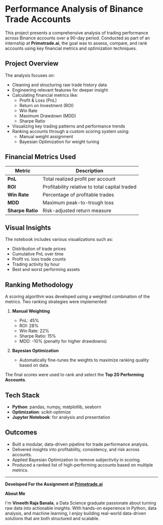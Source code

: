#  Performance Analysis of Binance Trade Accounts

This project presents a comprehensive analysis of trading performance across Binance accounts over a 90-day period. Conducted as part of an internship at **Primetrade.ai**, the goal was to assess, compare, and rank accounts using key financial metrics and optimization techniques.

##  Project Overview

The analysis focuses on:

- Cleaning and structuring raw trade history data
- Engineering relevant features for deeper insight
- Calculating financial metrics like:
  - Profit & Loss (PnL)
  - Return on Investment (ROI)
  - Win Rate
  - Maximum Drawdown (MDD)
  - Sharpe Ratio
- Visualizing key trading patterns and performance trends
- Ranking accounts through a custom scoring system using:
  - Manual weight assignment
  - Bayesian Optimization for weight tuning

##  Financial Metrics Used

| Metric         | Description |
|----------------|-------------|
| **PnL**        | Total realized profit per account |
| **ROI**        | Profitability relative to total capital traded |
| **Win Rate**   | Percentage of profitable trades |
| **MDD**        | Maximum peak-to-trough loss |
| **Sharpe Ratio** | Risk-adjusted return measure |

##  Visual Insights

The notebook includes various visualizations such as:

- Distribution of trade prices
- Cumulative PnL over time
- Profit vs. loss trade counts
- Trading activity by hour
- Best and worst performing assets

##  Ranking Methodology

A scoring algorithm was developed using a weighted combination of the metrics. Two ranking strategies were implemented:

1. **Manual Weighting**  
   - PnL: 45%  
   - ROI: 28%  
   - Win Rate: 22%  
   - Sharpe Ratio: 15%  
   - MDD: -10% (penalty for higher drawdowns)

2. **Bayesian Optimization**  
   - Automatically fine-tunes the weights to maximize ranking quality based on data.

The final scores were used to rank and select the **Top 20 Performing Accounts**.


##  Tech Stack

- **Python**: pandas, numpy, matplotlib, seaborn
- **Optimization**: scikit-optimize
- **Jupyter Notebook**: for analysis and presentation

## Outcomes

- Built a modular, data-driven pipeline for trade performance analysis.
- Delivered insights into profitability, consistency, and risk across accounts.
- Applied Bayesian Optimization to remove subjectivity in scoring.
- Produced a ranked list of high-performing accounts based on multiple metrics.



---

**Developed For the Assignment at  [Primetrade.ai](https://primetrade.ai)**  


**About Me** 

I'm **Vineeth Raja Banala**, a Data Science graduate passionate about turning raw data into actionable insights. With hands-on experience in Python, data analysis, and machine learning, I enjoy building real-world data-driven solutions that are both structured and scalable. 




